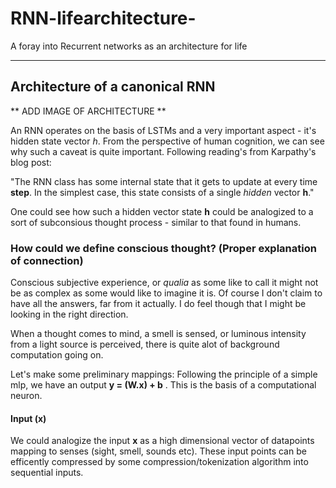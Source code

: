 # RNN-lifearchitecture-
A foray into Recurrent networks as an architecture for life 

---

## Architecture of a canonical RNN

** ADD IMAGE OF ARCHITECTURE **

An RNN operates on the basis of LSTMs and a very important aspect -  it's hidden state vector *h*.
From the perspective of human cognition, we can see why such a caveat is quite important. 
Following reading's from Karpathy's blog post:

 "The RNN class has some internal state that it gets to update at every time **step**. In the simplest case, this state consists of a single *hidden* vector **h**."

One could see how such a hidden vector state **h** could be analogized to a sort of subconsious thought process - similar to that found in humans.

### How could we define conscious thought? (Proper explanation of connection)
Conscious subjective experience, or *qualia* as some like to call it might not be as complex as some would like to imagine it is. Of course I don't claim to have all the answers, far from it actually. I do feel though that I might be looking in the right direction.

When a thought comes to mind, a smell is sensed, or luminous intensity from a light source is perceived, there is quite alot of background computation going on. 

Let's make some preliminary mappings:
Following the principle of a simple mlp, we have an output **y = (W.x) + b** . This is the basis of a computational neuron.

#### Input (x)
We could analogize the input **x** as a high dimensional vector of datapoints mapping to senses (sight, smell, sounds etc). These input points can be efficently compressed by some compression/tokenization algorithm into sequential inputs.


